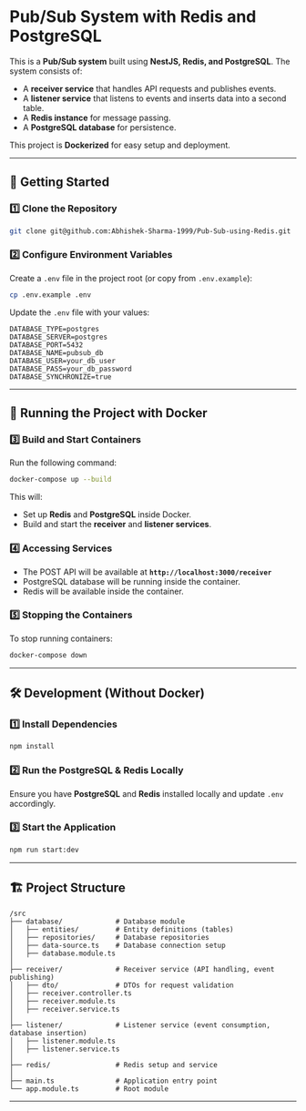 # Pub/Sub System with Redis and PostgreSQL

This is a **Pub/Sub system** built using **NestJS, Redis, and PostgreSQL**. The system consists of:
- A **receiver service** that handles API requests and publishes events.
- A **listener service** that listens to events and inserts data into a second table.
- A **Redis instance** for message passing.
- A **PostgreSQL database** for persistence.

This project is **Dockerized** for easy setup and deployment.

---

## 🚀 Getting Started

### **1️⃣ Clone the Repository**
```sh
git clone git@github.com:Abhishek-Sharma-1999/Pub-Sub-using-Redis.git
```

### **2️⃣ Configure Environment Variables**
Create a `.env` file in the project root (or copy from `.env.example`):
```sh
cp .env.example .env
```
Update the `.env` file with your values:
```
DATABASE_TYPE=postgres
DATABASE_SERVER=postgres
DATABASE_PORT=5432
DATABASE_NAME=pubsub_db
DATABASE_USER=your_db_user
DATABASE_PASS=your_db_password
DATABASE_SYNCHRONIZE=true
```

---

## 🐳 Running the Project with Docker

### **3️⃣ Build and Start Containers**
Run the following command:
```sh
docker-compose up --build
```
This will:
- Set up **Redis** and **PostgreSQL** inside Docker.
- Build and start the **receiver** and **listener services**.

### **4️⃣ Accessing Services**
- The POST API will be available at **`http://localhost:3000/receiver`**
- PostgreSQL database will be running inside the container.
- Redis will be available inside the container.

### **5️⃣ Stopping the Containers**
To stop running containers:
```sh
docker-compose down
```

---

## 🛠 Development (Without Docker)

### **1️⃣ Install Dependencies**
```sh
npm install
```

### **2️⃣ Run the PostgreSQL & Redis Locally**
Ensure you have **PostgreSQL** and **Redis** installed locally and update `.env` accordingly.

### **3️⃣ Start the Application**
```sh
npm run start:dev
```

---

## 🏗 Project Structure
```
/src
├── database/             # Database module
│   ├── entities/         # Entity definitions (tables)
│   ├── repositories/     # Database repositories
│   ├── data-source.ts    # Database connection setup
│   ├── database.module.ts
│
├── receiver/             # Receiver service (API handling, event publishing)
│   ├── dto/              # DTOs for request validation
│   ├── receiver.controller.ts
│   ├── receiver.module.ts
│   ├── receiver.service.ts
│
├── listener/             # Listener service (event consumption, database insertion)
│   ├── listener.module.ts
│   ├── listener.service.ts
│
├── redis/                # Redis setup and service
│
├── main.ts               # Application entry point
└── app.module.ts         # Root module
```

---

